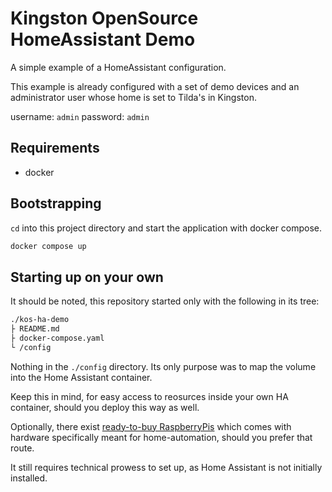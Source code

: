 # Kingston OpenSource HomeAssistant Demo

A simple example of a HomeAssistant configuration.

This example is already configured with a set of demo devices and an administrator user whose home is set to Tilda's in Kingston.

username: `admin`
password: `admin`

## Requirements

- docker

## Bootstrapping

`cd` into this project directory and start the application with docker compose.

```sh
docker compose up
```

## Starting up on your own

It should be noted, this repository started only with the following in its tree:

```sh
./kos-ha-demo
├ README.md
├ docker-compose.yaml
└ /config
```

Nothing in the `./config` directory.
Its only purpose was to map the volume into the Home Assistant container.

Keep this in mind, for easy access to reosurces inside your own HA container, should you deploy this way as well.

Optionally, there exist [ready-to-buy RaspberryPis](https://www.home-assistant.io/yellow/) which comes with hardware specifically meant for home-automation, should you prefer that route.

It still requires technical prowess to set up, as Home Assistant is not initially installed.

